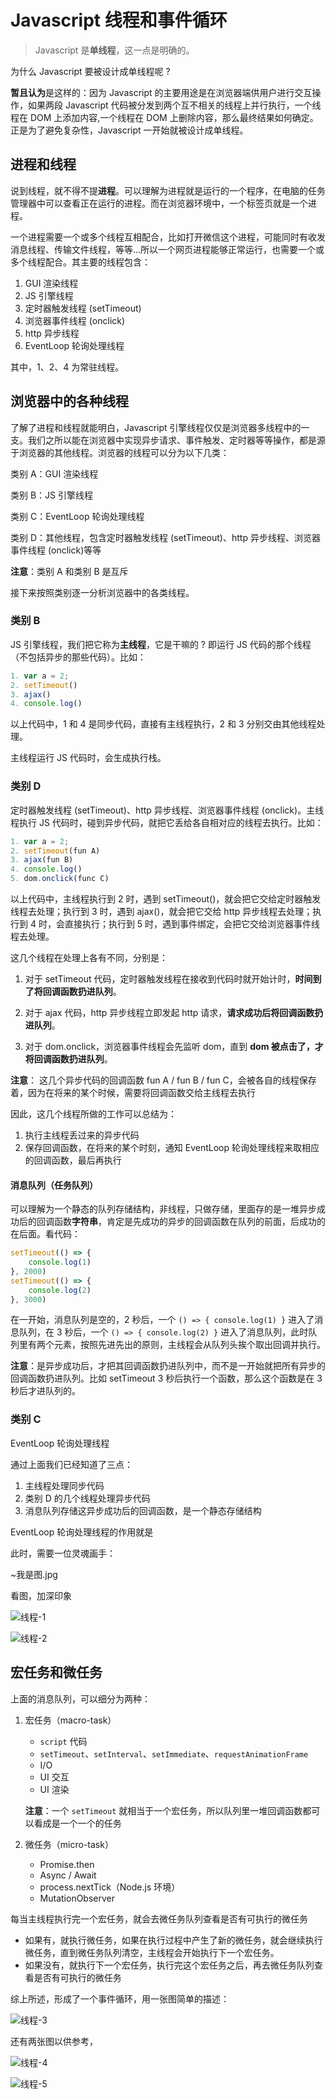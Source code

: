 # Javascript 线程和事件循环

> Javascript 是**单线程**，这一点是明确的。

为什么 Javascript 要被设计成单线程呢 ?

**暂且认为**是这样的：因为 Javascript 的主要用途是在浏览器端供用户进行交互操作，如果两段 Javascript 代码被分发到两个互不相关的线程上并行执行，一个线程在 DOM 上添加内容,一个线程在 DOM 上删除内容，那么最终结果如何确定。正是为了避免复杂性，Javascript 一开始就被设计成单线程。

## 进程和线程

说到线程，就不得不提**进程**。可以理解为进程就是运行的一个程序，在电脑的任务管理器中可以查看正在运行的进程。而在浏览器环境中，一个标签页就是一个进程。

一个进程需要一个或多个线程互相配合，比如打开微信这个进程，可能同时有收发消息线程、传输文件线程，等等...所以一个网页进程能够正常运行，也需要一个或多个线程配合。其主要的线程包含：

1. GUI 渲染线程
2. JS 引擎线程
3. 定时器触发线程 (setTimeout)
4. 浏览器事件线程 (onclick)
5. http 异步线程
6. EventLoop 轮询处理线程

其中，1、2、4 为常驻线程。

## 浏览器中的各种线程

了解了进程和线程就能明白，Javascript 引擎线程仅仅是浏览器多线程中的一支。我们之所以能在浏览器中实现异步请求、事件触发、定时器等等操作，都是源于浏览器的其他线程。浏览器的线程可以分为以下几类：

类别 A：GUI 渲染线程

类别 B：JS 引擎线程

类别 C：EventLoop 轮询处理线程

类别 D：其他线程，包含定时器触发线程 (setTimeout)、http 异步线程、浏览器事件线程 (onclick)等等

**注意**：类别 A 和类别 B 是互斥



接下来按照类别逐一分析浏览器中的各类线程。

### 类别 B

JS 引擎线程，我们把它称为**主线程**，它是干嘛的 ? 即运行 JS 代码的那个线程（不包括异步的那些代码）。比如：

```javascript
1. var a = 2;
2. setTimeout()
3. ajax()
4. console.log()
```

以上代码中，1 和 4 是同步代码，直接有主线程执行，2 和 3 分别交由其他线程处理。

主线程运行 JS 代码时，会生成执行栈。

### 类别 D

定时器触发线程 (setTimeout)、http 异步线程、浏览器事件线程 (onclick)。主线程执行 JS 代码时，碰到异步代码，就把它丢给各自相对应的线程去执行。比如：

```javascript
1. var a = 2;
2. setTimeout(fun A)
3. ajax(fun B)
4. console.log()
5. dom.onclick(func C)
```

以上代码中，主线程执行到 2 时，遇到 setTimeout()，就会把它交给定时器触发线程去处理；执行到 3 时，遇到 ajax()，就会把它交给 http 异步线程去处理；执行到 4 时，会直接执行；执行到 5 时，遇到事件绑定，会把它交给浏览器事件线程去处理。

这几个线程在处理上各有不同，分别是：

1. 对于 setTimeout 代码，定时器触发线程在接收到代码时就开始计时，**时间到了将回调函数扔进队列**。

2. 对于 ajax 代码，http 异步线程立即发起 http 请求，**请求成功后将回调函数扔进队列**。

3. 对于 dom.onclick，浏览器事件线程会先监听 dom，直到 **dom 被点击了，才将回调函数扔进队列**。

**注意**： 这几个异步代码的回调函数 fun A  / fun B / fun C，会被各自的线程保存着，因为在将来的某个时候，需要将回调函数交给主线程去执行

因此，这几个线程所做的工作可以总结为：

1. 执行主线程丢过来的异步代码
2. 保存回调函数，在将来的某个时刻，通知 EventLoop 轮询处理线程来取相应的回调函数，最后再执行

#### 消息队列（任务队列）

可以理解为一个静态的队列存储结构，非线程，只做存储，里面存的是一堆异步成功后的回调函数**字符串**，肯定是先成功的异步的回调函数在队列的前面，后成功的在后面。看代码：

```javascript
setTimeout(() => {
    console.log(1)
}, 2000)
setTimeout(() => {
    console.log(2)
}, 3000)
```

在一开始，消息队列是空的，2 秒后，一个 `() => { console.log(1) }` 进入了消息队列，在 3 秒后，一个 `() => { console.log(2) }` 进入了消息队列，此时队列里有两个元素，按照先进先出的原则，主线程会从队列头挨个取出回调并执行。

**注意**：是异步成功后，才把其回调函数扔进队列中，而不是一开始就把所有异步的回调函数扔进队列。比如 setTimeout 3 秒后执行一个函数，那么这个函数是在 3 秒后才进队列的。

### 类别 C

EventLoop 轮询处理线程

通过上面我们已经知道了三点：

1. 主线程处理同步代码
2. 类别 D 的几个线程处理异步代码
3. 消息队列存储这异步成功后的回调函数，是一个静态存储结构

EventLoop 轮询处理线程的作用就是



此时，需要一位灵魂画手：

~我是图.jpg

看图，加深印象

![线程-1](/Users/Cuptea/Documents/Work/notes/images/线程-1.png)

![线程-2](/Users/Cuptea/Documents/Work/notes/images/线程-2.png)

## 宏任务和微任务

上面的消息队列，可以细分为两种：

1. 宏任务（macro-task）

   - `script` 代码
   - `setTimeout`、`setInterval`、`setImmediate`、`requestAnimationFrame`
   - I/O
   - UI 交互
   - UI 渲染

   **注意**：一个 `setTimeout` 就相当于一个宏任务，所以队列里一堆回调函数都可以看成是一个一个的任务

2. 微任务（micro-task）

   - Promise.then
   - Async / Await
   - process.nextTick（Node.js 环境）
   - MutationObserver



每当主线程执行完一个宏任务，就会去微任务队列查看是否有可执行的微任务

- 如果有，就执行微任务，如果在执行过程中产生了新的微任务，就会继续执行微任务，直到微任务队列清空，主线程会开始执行下一个宏任务。
- 如果没有，就执行下一个宏任务，执行完这个宏任务之后，再去微任务队列查看是否有可执行的微任务

综上所述，形成了一个事件循环，用一张图简单的描述：

![线程-3](/Users/Cuptea/Documents/Work/notes/images/线程-3.png)

还有两张图以供参考，

![线程-4](/Users/Cuptea/Documents/Work/notes/images/线程-4.png)

![线程-5](/Users/Cuptea/Documents/Work/notes/images/线程-5.png)